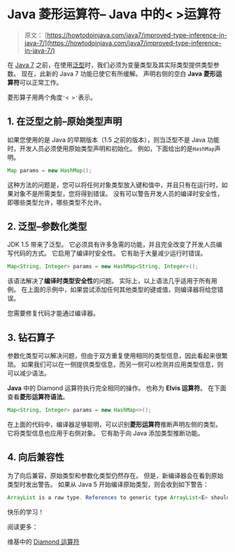# Java 菱形运算符– Java 中的< >运算符

> 原文： [https://howtodoinjava.com/java7/improved-type-inference-in-java-7/](https://howtodoinjava.com/java7/improved-type-inference-in-java-7/)

在 [Java 7](https://howtodoinjava.com/java7/java-7-changes-features-and-enhancements/) 之前，在使用[泛型](https://howtodoinjava.com/java/generics/complete-java-generics-tutorial/)时，我们必须为变量类型及其实际类型提供类型参数。 现在，此新的 Java 7 功能已使它有所缓解。 声明右侧的空白 **Java 菱形运算符**可以正常工作。

菱形算子用两个角度`'< >'`表示。

## 1\. 在泛型之前–原始类型声明

如果您使用的是 Java 的早期版本（1.5 之前的版本），则当泛型不是 Java 功能时，开发人员必须使用原始类型声明和初始化。 例如，下面给出的是`HashMap`声明。

```java
Map params = new HashMap();

```

这种方法的问题是，您可以将任何对象类型放入键和值中，并且只有在运行时，如果对象不是所需类型，您将得到错误。 没有可以警告开发人员的编译时安全性，即哪些类型允许，哪些类型不允许。

## 2\. 泛型–参数化类型

JDK 1.5 带来了泛型。 它必须具有许多急需的功能，并且完全改变了开发人员编写代码的方式。 它启用了编译时安全性。 它有助于大量减少运行时错误。

```java
Map<String, Integer> params = new HashMap<String, Integer>();

```

该语法解决了**编译时类型安全性**的问题。 实际上，以上语法几乎适用于所有用例。 在上面的示例中，如果尝试添加任何其他类型的键或值，则编译器将给您错误。

您需要修复代码才能通过编译器。

## 3\. 钻石算子

参数化类型可以解决问题，但由于双方重复使用相同的类型信息，因此看起来很繁琐。 如果我们可以在一侧提供类型信息，而另一侧可以检测并应用类型信息，则可以减少语法。

**Java** 中的 Diamond 运算符执行完全相同的操作。 也称为 **Elvis 运算符**。 在下面查看**菱形运算符语法**。

```java
Map<String, Integer> params = new HashMap<>();

```

在上面的代码中，编译器足够聪明，可以识别**菱形运算符**推断声明左侧的类型。 它将类型信息也应用于右侧对象。 它有助于向 Java 添加类型推断功能。

## 4\. 向后兼容性

为了向后兼容，原始类型和参数化类型仍然存在。 但是，新编译器会在看到原始类型时发出警告。 如果从 Java 5 开始编译原始类型，则会收到如下警告：

```java
ArrayList is a raw type. References to generic type ArrayList<E> should be parameterized
```

快乐的学习！

阅读更多：

维基中的 [Diamond 运算符](https://en.wikipedia.org/wiki/Diamond_operator)